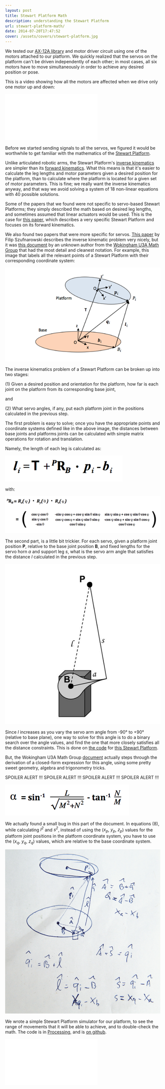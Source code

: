 ```yaml
---
layout: post
title: Stewart Platform Math
description: understanding the Stewart Platform
url: stewart-platform-math/
date: 2014-07-20T17:47:52
cover: /assets/covers/stewart-platform.jpg
---
```

We tested our [AX-12A library](https://github.com/thiagohersan/memememe/tree/master/Python/ax12) and motor driver circuit using one of the motors attached to our platform. We quickly realized that the servos on the platform can't be driven independently of each other; in most cases, all six motors have to move simultaneously in order to achieve any desired position or pose.

This is a video showing how all the motors are affected when we drive only one motor up and down:

<div class="video-wrapper-wrapper-small">
  <div class="video-wrapper video-wrapper-16x9">
    <iframe src="//www.youtube.com/embed/rAhi5TZZJ6o?rel=0" frameborder="0" allowfullscreen=""></iframe>
  </div>
</div>
  
Before we started sending signals to all the servos, we figured it would be worthwhile to get familiar with the mathematics of the [Stewart Platform](http://en.wikipedia.org/wiki/Stewart_platform).

Unlike articulated robotic arms, the Stewart Platform's [inverse kinematics](http://en.wikipedia.org/wiki/Inverse_kinematics) are simpler than its [forward kinematics](http://en.wikipedia.org/wiki/Forward_kinematics). What this means is that it's easier to calculate the leg lengths and motor parameters given a desired position for the platform, than to calculate where the platform is located for a given set of motor parameters. This is fine; we really want the inverse kinematics anyway, and that way we avoid solving a system of 18 non-linear equations with 40 possible solutions.

Some of the papers that we found were not specific to servo-based Stewart Platforms; they simply described the math based on desired leg lengths, and sometimes assumed that linear actuators would be used. This is the case for [this paper](http://www.fields.utoronto.ca/journalarchive/mics/3-9.pdf), which describes a very specific Stewart Platform and focuses on its forward kinematics. 

We also found two papers that were more specific for servos. [This paper](http://www.techfak.uni-bielefeld.de/~fszufnar/publications/Szufnarowski2013.pdf) by Filip Szufnarowski describes the inverse kinematic problem very nicely, but it was [this document](http://tinyurl.com/wu3a-sp) by an unknown author from the [Wokingham U3A Math Group](http://www.wokinghamu3a.org.uk/groups/mathematics/) that had the most detail and cleanest notation. For example, this image that labels all the relevant points of a Stewart Platform with their corresponding coordinate system:

![](/assets/posts/stewart-platform-math/platformCoordinateSystems.png)

The inverse kinematics problem of a Stewart Platform can be broken up into two stages:

(1) Given a desired position and orientation for the platform, how far is each joint on the platform from its corresponding base joint, 

and 

(2) What servo angles, if any, put each platform joint in the positions calculated in the previous step.

The first problem is easy to solve; once you have the appropriate points and coordinate systems defined like in the above image, the distances between base joints and platforms joints can be calculated with simple matrix operations for rotation and translation.

Namely, the length of each leg is calculated as:
  
![](/assets/posts/stewart-platform-math/MatrixMath_eq_length_tgh.png)

with:
  
![](/assets/posts/stewart-platform-math/MatrixMath_eq_rot_tgh.png)

The second part, is a little bit trickier. For each servo, given a platform joint position **P**, relative to the base joint position **B**, and fixed lengths for the servo horn _a_ and support leg _s_, what is the servo arm angle that satisfies the distance _l_ calculated in the previous step.

![](/assets/posts/stewart-platform-math/ServoMath.jpg)

Since _l_ increases as you vary the servo arm angle from -90&deg; to +90&deg; (relative to base plane), one way to solve for this angle is to do a binary search over the angle values, and find the one that more closely satisfies all the distance constraints. This is done on [the code](https://github.com/ThomasKNR/RotaryStewartPlatform) for [this Stewart Platform](http://www.instructables.com/id/Arduino-controlled-Rotary-Stewart-Platform/).

But, the Wokingham U3A Math Group [document](http://tinyurl.com/wu3a-sp) actually steps through the derivation of a closed-form expression for this angle, using some pretty sweet geometry, algebra and trigonometry tricks.

SPOILER ALERT !!! SPOILER ALERT !!! SPOILER ALERT !!! SPOILER ALERT !!!
  
![](/assets/posts/stewart-platform-math/MatrixMath_angle_tgh.png)

We actually found a small bug in this part of the document. In equations (8), while calculating _l<sup>2</sup>_ and _s<sup>2</sup>_, instead of using the (_x<sub>p</sub>_, _y<sub>p</sub>_, _z<sub>p</sub>_) values for the platform joint positions in the platform coordinate system, you have to use the (_x<sub>q</sub>_, _y<sub>q</sub>_, _z<sub>q</sub>_) values, which are relative to the base coordinate system.
  
![](/assets/posts/stewart-platform-math/NapkinMath00.jpg)

We wrote a simple Stewart Platform simulator for our platform, to see the range of movements that it will be able to achieve, and to double-check the math. The code is in [Processing](http://processing.org/), and is [on github](https://github.com/thiagohersan/memememe/tree/master/Processing/StewartSimulator).

<div class="video-wrapper-wrapper-small">
  <div class="video-wrapper video-wrapper-4x3">
    <iframe src="//www.youtube.com/embed/_u-Sl9uDPj4?rel=0" frameborder="0" allowfullscreen=""></iframe>
  </div>
</div>

